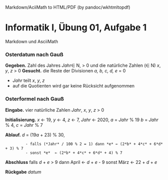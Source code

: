 Markdown/AciiMath to HTML/PDF (by pandoc/wkhtmltopdf)

# Informatik I, Übung 01, Aufgabe 1

Markdown und AsciiMath

### Osterdatum nach Gauß

**Gegeben.** Zahl des Jahres *Jahr*∈ N, > 0 und die natürliche Zahlen (∈ N) *x*, *y*, *z* > 0
**Gesucht.** die  Reste der Divisionen *a, b, c, d, e* = 0
- *Jahr* teilt *x*, *y*, *z*
- auf die Quotienten wird gar keine Rücksicht aufgenommen

### Osterformel nach Gauß 

**Eingabe.** vier natürliche Zahlen *Jahr*, *x*, *y*, *z* > 0

**Initialisierung.** *x* ← 19, *y* ← 4, *z* ← 7, *Jahr* ← 2020, *a* = *Jahr* % 19
                      *b* = *Jahr* % 4, *c* = *Jahr* % 7

**Ablauf.** *d* = (19*a* + 23) % 30, 
             
             - falls (*Jahr* / 100 % 2 = 1) dann *e* ← (2*b* + 4*c* + 6*d* + 3) % 7
             - sonst *e*  ← (2*b* + 4*c* + 6*d* + 4) % 7
             
            
**Abschluss** falls *d* + *e* > 9 dann April ← *d* + *e* - 9
              sonst März ← 22 + *d* + *e* 

              
              

**Rückgabe**    *datum*



